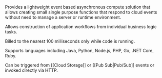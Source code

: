 Provides a lightweight event based asynchronous compute solution that allows creating small single purpose functions that respond to cloud events without need to manage a server or runtime environment.

Allows construction of application workflows from individual business logic tasks.

Billed to the nearest 100 milliseconds only while code is running.

Supports languages including Java, Python, Node.js, PHP, Go, .NET Core, Ruby.

Can be triggered from [[Cloud Storage]] or [[Pub Sub|Pub/Sub]] events or invoked directly via HTTP.